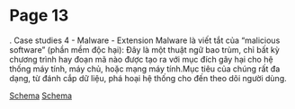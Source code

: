 # Page 13

 .
Case studies 4 - Malware - Extension
Malware là viết tắt của “malicious software” (phần mềm độc hại): Đây là một thuật ngữ bao trùm, chỉ bất kỳ chương trình hay đoạn mã nào được tạo ra với mục đích gây hại cho hệ thống máy tính, máy chủ, hoặc mạng máy tính.Mục tiêu của chúng rất đa dạng, từ đánh cắp dữ liệu, phá hoại hệ thống cho đến theo dõi người dùng.

[Schema](page_13_img_0.png)
[Schema](page_13_img_1.png)
